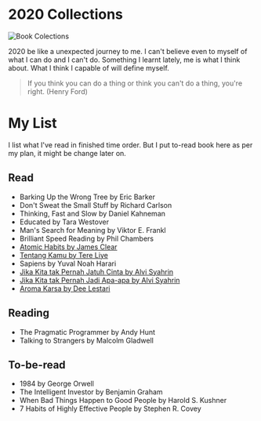# 2020 Collections

![Book Colections](https://res.cloudinary.com/dmbsryj45/image/upload/c_scale,q_auto:eco,r_20,w_900/v1581796343/blog/ejtxoxmbtucsqmee5yf8.jpg)

2020 be like a unexpected journey to me. I can't believe even to myself of what I can do and I can't do. Something I learnt lately, me is what I think about. What I think I capable of will define myself.

> If you think you can do a thing or think you can't do a thing, you're right.
> (Henry Ford)

# My List

I list what I've read in finished time order. But I put to-read book here as per my plan, it might be change later on.

## Read

- Barking Up the Wrong Tree by Eric Barker
- Don't Sweat the Small Stuff by Richard Carlson
- Thinking, Fast and Slow by Daniel Kahneman
- Educated by Tara Westover
- Man's Search for Meaning by Viktor E. Frankl
- Brilliant Speed Reading by Phil Chambers
- [Atomic Habits by James Clear](/2020/atomic-habits)
- [Tentang Kamu by Tere Liye](/2020/tentang-kamu)
- Sapiens by Yuval Noah Harari
- [Jika Kita tak Pernah Jatuh Cinta by Alvi Syahrin](/2020/jika-kita-tak-pernah-jatuh-cinta)
- [Jika Kita tak Pernah Jadi Apa-apa by Alvi Syahrin](/2020/jika-kita-tak-pernah-jadi-apa-apa)
- [Aroma Karsa by Dee Lestari](/2020/aroma-karsa)

## Reading
- The Pragmatic Programmer by Andy Hunt
- Talking to Strangers by Malcolm Gladwell

## To-be-read

- 1984 by George Orwell
- The Intelligent Investor by Benjamin Graham
- When Bad Things Happen to Good People by Harold S. Kushner
- 7 Habits of Highly Effective People by Stephen R. Covey